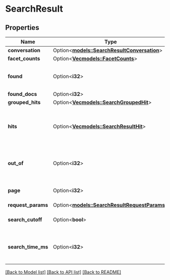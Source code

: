 # SearchResult

## Properties

Name | Type | Description | Notes
------------ | ------------- | ------------- | -------------
**conversation** | Option<[**models::SearchResultConversation**](SearchResultConversation.md)> |  | [optional]
**facet_counts** | Option<[**Vec<models::FacetCounts>**](FacetCounts.md)> |  | [optional]
**found** | Option<**i32**> | The number of documents found | [optional]
**found_docs** | Option<**i32**> |  | [optional]
**grouped_hits** | Option<[**Vec<models::SearchGroupedHit>**](SearchGroupedHit.md)> |  | [optional]
**hits** | Option<[**Vec<models::SearchResultHit>**](SearchResultHit.md)> | The documents that matched the search query | [optional]
**out_of** | Option<**i32**> | The total number of documents in the collection | [optional]
**page** | Option<**i32**> | The search result page number | [optional]
**request_params** | Option<[**models::SearchResultRequestParams**](SearchResult_request_params.md)> |  | [optional]
**search_cutoff** | Option<**bool**> | Whether the search was cut off | [optional]
**search_time_ms** | Option<**i32**> | The number of milliseconds the search took | [optional]

[[Back to Model list]](../README.md#documentation-for-models) [[Back to API list]](../README.md#documentation-for-api-endpoints) [[Back to README]](../README.md)


